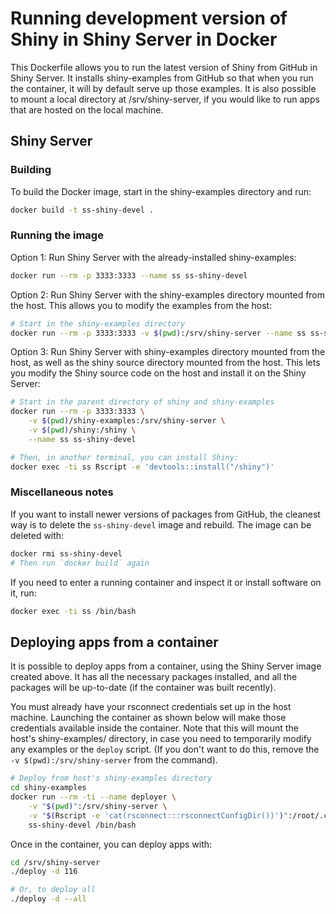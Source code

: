 Running development version of Shiny in Shiny Server in Docker
==============================================================

This Dockerfile allows you to run the latest version of Shiny from GitHub in Shiny Server. It installs shiny-examples from GitHub so that when you run the container, it will by default serve up those examples. It is also possible to mount a local directory at /srv/shiny-server, if you would like to run apps that are hosted on the local machine.


## Shiny Server

### Building

To build the Docker image, start in the shiny-examples directory and run:

```sh
docker build -t ss-shiny-devel .
```

### Running the image

Option 1: Run Shiny Server with the already-installed shiny-examples:

```sh
docker run --rm -p 3333:3333 --name ss ss-shiny-devel
```

Option 2: Run Shiny Server with the shiny-examples directory mounted from the host. This allows you to modify the examples from the host:

```sh
# Start in the shiny-examples directory
docker run --rm -p 3333:3333 -v $(pwd):/srv/shiny-server --name ss ss-shiny-devel
```

Option 3: Run Shiny Server with shiny-examples directory mounted from the host, as well as the shiny source directory mounted from the host. This lets you modify the Shiny source code on the host and install it on the Shiny Server:

```sh
# Start in the parent directory of shiny and shiny-examples
docker run --rm -p 3333:3333 \
    -v $(pwd)/shiny-examples:/srv/shiny-server \
    -v $(pwd)/shiny:/shiny \
    --name ss ss-shiny-devel

# Then, in another terminal, you can install Shiny:
docker exec -ti ss Rscript -e 'devtools::install("/shiny")'
```

### Miscellaneous notes

If you want to install newer versions of packages from GitHub, the cleanest way is to delete the `ss-shiny-devel` image and rebuild. The image can be deleted with:

```sh
docker rmi ss-shiny-devel
# Then run `docker build` again
```

If you need to enter a running container and inspect it or install software on it, run:

```sh
docker exec -ti ss /bin/bash
```


## Deploying apps from a container

It is possible to deploy apps from a container, using the Shiny Server image created above. It has all the necessary packages installed, and all the packages will be up-to-date (if the container was built recently).

You must already have your rsconnect credentials set up in the host machine. Launching the container as shown below will make those credentials available inside the container. Note that this will mount the host's shiny-examples/ directory, in case you need to temporarily modify any examples or the `deploy` script. (If you don't want to do this, remove the `-v $(pwd):/srv/shiny-server` from the command).

```sh
# Deploy from host's shiny-examples directory
cd shiny-examples
docker run --rm -ti --name deployer \
    -v "$(pwd)":/srv/shiny-server \
    -v "$(Rscript -e 'cat(rsconnect:::rsconnectConfigDir())')":/root/.config/R/connect \
    ss-shiny-devel /bin/bash
```

Once in the container, you can deploy apps with:

```sh
cd /srv/shiny-server
./deploy -d 116

# Or, to deploy all
./deploy -d --all
```
